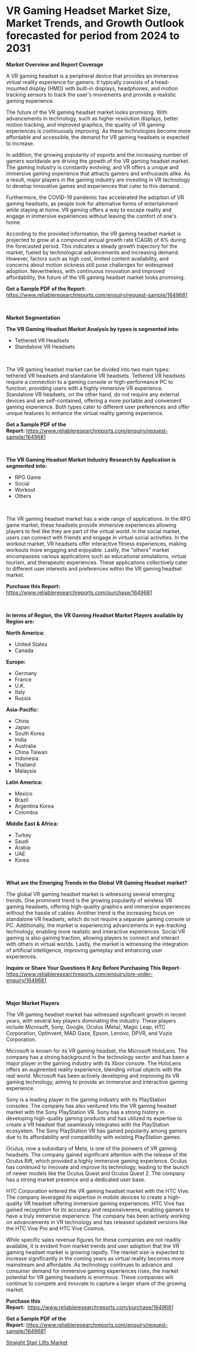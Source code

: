 <p><h1>VR Gaming Headset Market Size, Market Trends, and Growth Outlook forecasted for period from 2024 to 2031</h1></p><p><strong>Market Overview and Report Coverage</strong></p>
<p><p>A VR gaming headset is a peripheral device that provides an immersive virtual reality experience for gamers. It typically consists of a head-mounted display (HMD) with built-in displays, headphones, and motion tracking sensors to track the user's movements and provide a realistic gaming experience.</p><p>The future of the VR gaming headset market looks promising. With advancements in technology, such as higher resolution displays, better motion tracking, and improved graphics, the quality of VR gaming experiences is continuously improving. As these technologies become more affordable and accessible, the demand for VR gaming headsets is expected to increase.</p><p>In addition, the growing popularity of esports and the increasing number of gamers worldwide are driving the growth of the VR gaming headset market. The gaming industry is constantly evolving, and VR offers a unique and immersive gaming experience that attracts gamers and enthusiasts alike. As a result, major players in the gaming industry are investing in VR technology to develop innovative games and experiences that cater to this demand.</p><p>Furthermore, the COVID-19 pandemic has accelerated the adoption of VR gaming headsets, as people look for alternative forms of entertainment while staying at home. VR gaming offers a way to escape reality and engage in immersive experiences without leaving the comfort of one's home.</p><p>According to the provided information, the VR gaming headset market is projected to grow at a compound annual growth rate (CAGR) of 6% during the forecasted period. This indicates a steady growth trajectory for the market, fueled by technological advancements and increasing demand. However, factors such as high cost, limited content availability, and concerns about motion sickness still pose challenges for widespread adoption. Nevertheless, with continuous innovation and improved affordability, the future of the VR gaming headset market looks promising.</p></p>
<p><strong>Get a Sample PDF of the Report:</strong> <a href="https://www.reliableresearchreports.com/enquiry/request-sample/1649681">https://www.reliableresearchreports.com/enquiry/request-sample/1649681</a></p>
<p>&nbsp;</p>
<p><strong>Market Segmentation</strong></p>
<p><strong>The VR Gaming Headset Market Analysis by types is segmented into:</strong></p>
<p><ul><li>Tethered VR Headsets</li><li>Standalone VR Headsets</li></ul></p>
<p>&nbsp;</p>
<p><p>The VR gaming headset market can be divided into two main types: tethered VR headsets and standalone VR headsets. Tethered VR headsets require a connection to a gaming console or high-performance PC to function, providing users with a highly immersive VR experience. Standalone VR headsets, on the other hand, do not require any external devices and are self-contained, offering a more portable and convenient gaming experience. Both types cater to different user preferences and offer unique features to enhance the virtual reality gaming experience.</p></p>
<p><strong>Get a Sample PDF of the Report:</strong>&nbsp;<a href="https://www.reliableresearchreports.com/enquiry/request-sample/1649681">https://www.reliableresearchreports.com/enquiry/request-sample/1649681</a></p>
<p>&nbsp;</p>
<p><strong>The VR Gaming Headset Market Industry Research by Application is segmented into:</strong></p>
<p><ul><li>RPG Game</li><li>Social</li><li>Workout</li><li>Others</li></ul></p>
<p>&nbsp;</p>
<p><p>The VR gaming headset market has a wide range of applications. In the RPG game market, these headsets provide immersive experiences allowing players to feel like they are part of the virtual world. In the social market, users can connect with friends and engage in virtual social activities. In the workout market, VR headsets offer interactive fitness experiences, making workouts more engaging and enjoyable. Lastly, the "others" market encompasses various applications such as educational simulations, virtual tourism, and therapeutic experiences. These applications collectively cater to different user interests and preferences within the VR gaming headset market.</p></p>
<p><strong>Purchase this Report:</strong>&nbsp; <a href="https://www.reliableresearchreports.com/purchase/1649681">https://www.reliableresearchreports.com/purchase/1649681</a></p>
<p>&nbsp;</p>
<p><strong>In terms of Region, the VR Gaming Headset Market Players available by Region are:</strong></p>
<p>
    <p> <strong> North America: </strong>
        <ul>
            <li>United States</li>
            <li>Canada</li>
        </ul>
        </p> 
    <p> <strong> Europe: </strong>
        <ul>
            <li>Germany</li>
            <li>France</li>
            <li>U.K.</li>
            <li>Italy</li>
            <li>Russia</li>
        </ul>
        </p> 
    <p> <strong> Asia-Pacific: </strong>
        <ul>
            <li>China</li>
            <li>Japan</li>
            <li>South Korea</li>
            <li>India</li>
            <li>Australia</li>
            <li>China Taiwan</li>
            <li>Indonesia</li>
            <li>Thailand</li>
            <li>Malaysia</li>
        </ul>
        </p> 
    <p> <strong> Latin America: </strong>
        <ul>
            <li>Mexico</li>
            <li>Brazil</li>
            <li>Argentina Korea</li>
            <li>Colombia</li>
        </ul>
        </p> 
    <p> <strong> Middle East & Africa: </strong>
        <ul>
            <li>Turkey</li>
            <li>Saudi</li>
            <li>Arabia</li>
            <li>UAE</li>
            <li>Korea</li>
        </ul>
    </p>
    </p>
<p>&nbsp;</p>
<p><strong>What are the Emerging Trends in the Global VR Gaming Headset market?</strong></p>
<p><p>The global VR gaming headset market is witnessing several emerging trends. One prominent trend is the growing popularity of wireless VR gaming headsets, offering high-quality graphics and immersive experiences without the hassle of cables. Another trend is the increasing focus on standalone VR headsets, which do not require a separate gaming console or PC. Additionally, the market is experiencing advancements in eye-tracking technology, enabling more realistic and interactive experiences. Social VR gaming is also gaining traction, allowing players to connect and interact with others in virtual worlds. Lastly, the market is witnessing the integration of artificial intelligence, improving gameplay and enhancing user experiences.</p></p>
<p><strong>Inquire or Share Your Questions If Any Before Purchasing This Report</strong>- <a href="https://www.reliableresearchreports.com/enquiry/pre-order-enquiry/1649681">https://www.reliableresearchreports.com/enquiry/pre-order-enquiry/1649681</a></p>
<p>&nbsp;</p>
<p><strong>Major Market Players</strong></p>
<p><p>The VR gaming headset market has witnessed significant growth in recent years, with several key players dominating the industry. These players include Microsoft, Sony, Google, Oculus (Meta), Magic Leap, HTC Corporation, Optinvent, MAD Gaze, Epson, Lenovo, DPVR, and Vuzix Corporation.</p><p>Microsoft is known for its VR gaming headset, the Microsoft HoloLens. The company has a strong background in the technology sector and has been a major player in the gaming industry with its Xbox console. The HoloLens offers an augmented reality experience, blending virtual objects with the real world. Microsoft has been actively developing and improving its VR gaming technology, aiming to provide an immersive and interactive gaming experience.</p><p>Sony is a leading player in the gaming industry with its PlayStation consoles. The company has also ventured into the VR gaming headset market with the Sony PlayStation VR. Sony has a strong history in developing high-quality gaming products and has utilized its expertise to create a VR headset that seamlessly integrates with the PlayStation ecosystem. The Sony PlayStation VR has gained popularity among gamers due to its affordability and compatibility with existing PlayStation games.</p><p>Oculus, now a subsidiary of Meta, is one of the pioneers of VR gaming headsets. The company gained significant attention with the release of the Oculus Rift, which provided a highly immersive gaming experience. Oculus has continued to innovate and improve its technology, leading to the launch of newer models like the Oculus Quest and Oculus Quest 2. The company has a strong market presence and a dedicated user base.</p><p>HTC Corporation entered the VR gaming headset market with the HTC Vive. The company leveraged its expertise in mobile devices to create a high-quality VR headset offering immersive gaming experiences. HTC Vive has gained recognition for its accuracy and responsiveness, enabling gamers to have a truly immersive experience. The company has been actively working on advancements in VR technology and has released updated versions like the HTC Vive Pro and HTC Vive Cosmos.</p><p>While specific sales revenue figures for these companies are not readily available, it is evident from market trends and user adoption that the VR gaming headset market is growing rapidly. The market size is expected to increase significantly in the coming years as virtual reality becomes more mainstream and affordable. As technology continues to advance and consumer demand for immersive gaming experiences rises, the market potential for VR gaming headsets is enormous. These companies will continue to compete and innovate to capture a larger share of the growing market.</p></p>
<p><strong>Purchase this Report:</strong>&nbsp;&nbsp;<a href="https://www.reliableresearchreports.com/purchase/1649681">https://www.reliableresearchreports.com/purchase/1649681</a></p>
<p></p>
<p><strong>Get a Sample PDF of the Report:</strong>&nbsp;<a href="https://www.reliableresearchreports.com/enquiry/request-sample/1649681">https://www.reliableresearchreports.com/enquiry/request-sample/1649681</a></p>
<p><p><a href="https://github.com/changoleonlaverguenzanoexiste/Market-Research-Report-List-1/blob/main/straight-stair-lifts-market.md">Straight Stair Lifts Market</a></p></p>